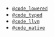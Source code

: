 - [`@code_lowered`](docs/code_lowered.txt)
- [`@code_typed`](docs/code_typed.txt)
- [`@code_llvm`](docs/code_llvm.txt)
- [`@code_native`](docs/code_native.txt)
